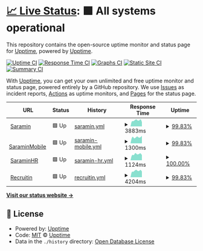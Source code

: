# [📈 Live Status](https://upptime.github.io/upptime): <!--live status--> **🟩 All systems operational**

This repository contains the open-source uptime monitor and status page for [Upptime](https://upptime.js.org), powered by [Upptime](https://github.com/upptime/upptime).

[![Uptime CI](https://github.com/koj-co/upptime/workflows/Uptime%20CI/badge.svg)](https://github.com/koj-co/upptime/actions?query=workflow%3A%22Uptime+CI%22)
[![Response Time CI](https://github.com/koj-co/upptime/workflows/Response%20Time%20CI/badge.svg)](https://github.com/koj-co/upptime/actions?query=workflow%3A%22Response+Time+CI%22)
[![Graphs CI](https://github.com/koj-co/upptime/workflows/Graphs%20CI/badge.svg)](https://github.com/koj-co/upptime/actions?query=workflow%3A%22Graphs+CI%22)
[![Static Site CI](https://github.com/koj-co/upptime/workflows/Static%20Site%20CI/badge.svg)](https://github.com/koj-co/upptime/actions?query=workflow%3A%22Static+Site+CI%22)
[![Summary CI](https://github.com/koj-co/upptime/workflows/Summary%20CI/badge.svg)](https://github.com/koj-co/upptime/actions?query=workflow%3A%22Summary+CI%22)

With [Upptime](https://upptime.js.org), you can get your own unlimited and free uptime monitor and status page, powered entirely by a GitHub repository. We use [Issues](https://github.com/upptime/upptime/issues) as incident reports, [Actions](https://github.com/webjjel/upptime/actions) as uptime monitors, and [Pages](https://upptime.github.io/upptime) for the status page.

<!--start: status pages-->
<!-- This summary is generated by Upptime (https://github.com/upptime/upptime) -->
<!-- Do not edit this manually, your changes will be overwritten -->
<!-- prettier-ignore -->
| URL | Status | History | Response Time | Uptime |
| --- | ------ | ------- | ------------- | ------ |
| <img alt="" src="https://favicons.githubusercontent.com/www.saramin.co.kr" height="13"> [Saramin](https://www.saramin.co.kr/zf_user) | 🟩 Up | [saramin.yml](https://github.com/webjjel/upptime/commits/HEAD/history/saramin.yml) | <details><summary><img alt="Response time graph" src="./graphs/saramin/response-time-week.png" height="20"> 3883ms</summary><br><a href="https://webjjel.github.io/upptime/history/saramin"><img alt="Response time 3261" src="https://img.shields.io/endpoint?url=https%3A%2F%2Fraw.githubusercontent.com%2Fwebjjel%2Fupptime%2FHEAD%2Fapi%2Fsaramin%2Fresponse-time.json"></a><br><a href="https://webjjel.github.io/upptime/history/saramin"><img alt="24-hour response time 3805" src="https://img.shields.io/endpoint?url=https%3A%2F%2Fraw.githubusercontent.com%2Fwebjjel%2Fupptime%2FHEAD%2Fapi%2Fsaramin%2Fresponse-time-day.json"></a><br><a href="https://webjjel.github.io/upptime/history/saramin"><img alt="7-day response time 3883" src="https://img.shields.io/endpoint?url=https%3A%2F%2Fraw.githubusercontent.com%2Fwebjjel%2Fupptime%2FHEAD%2Fapi%2Fsaramin%2Fresponse-time-week.json"></a><br><a href="https://webjjel.github.io/upptime/history/saramin"><img alt="30-day response time 3946" src="https://img.shields.io/endpoint?url=https%3A%2F%2Fraw.githubusercontent.com%2Fwebjjel%2Fupptime%2FHEAD%2Fapi%2Fsaramin%2Fresponse-time-month.json"></a><br><a href="https://webjjel.github.io/upptime/history/saramin"><img alt="1-year response time 3355" src="https://img.shields.io/endpoint?url=https%3A%2F%2Fraw.githubusercontent.com%2Fwebjjel%2Fupptime%2FHEAD%2Fapi%2Fsaramin%2Fresponse-time-year.json"></a></details> | <details><summary><a href="https://webjjel.github.io/upptime/history/saramin">99.83%</a></summary><a href="https://webjjel.github.io/upptime/history/saramin"><img alt="All-time uptime 99.90%" src="https://img.shields.io/endpoint?url=https%3A%2F%2Fraw.githubusercontent.com%2Fwebjjel%2Fupptime%2FHEAD%2Fapi%2Fsaramin%2Fuptime.json"></a><br><a href="https://webjjel.github.io/upptime/history/saramin"><img alt="24-hour uptime 100.00%" src="https://img.shields.io/endpoint?url=https%3A%2F%2Fraw.githubusercontent.com%2Fwebjjel%2Fupptime%2FHEAD%2Fapi%2Fsaramin%2Fuptime-day.json"></a><br><a href="https://webjjel.github.io/upptime/history/saramin"><img alt="7-day uptime 99.83%" src="https://img.shields.io/endpoint?url=https%3A%2F%2Fraw.githubusercontent.com%2Fwebjjel%2Fupptime%2FHEAD%2Fapi%2Fsaramin%2Fuptime-week.json"></a><br><a href="https://webjjel.github.io/upptime/history/saramin"><img alt="30-day uptime 99.96%" src="https://img.shields.io/endpoint?url=https%3A%2F%2Fraw.githubusercontent.com%2Fwebjjel%2Fupptime%2FHEAD%2Fapi%2Fsaramin%2Fuptime-month.json"></a><br><a href="https://webjjel.github.io/upptime/history/saramin"><img alt="1-year uptime 99.99%" src="https://img.shields.io/endpoint?url=https%3A%2F%2Fraw.githubusercontent.com%2Fwebjjel%2Fupptime%2FHEAD%2Fapi%2Fsaramin%2Fuptime-year.json"></a></details>
| <img alt="" src="https://favicons.githubusercontent.com/m.saramin.co.kr" height="13"> [SaraminMobile](https://m.saramin.co.kr) | 🟩 Up | [saramin-mobile.yml](https://github.com/webjjel/upptime/commits/HEAD/history/saramin-mobile.yml) | <details><summary><img alt="Response time graph" src="./graphs/saramin-mobile/response-time-week.png" height="20"> 1300ms</summary><br><a href="https://webjjel.github.io/upptime/history/saramin-mobile"><img alt="Response time 1308" src="https://img.shields.io/endpoint?url=https%3A%2F%2Fraw.githubusercontent.com%2Fwebjjel%2Fupptime%2FHEAD%2Fapi%2Fsaramin-mobile%2Fresponse-time.json"></a><br><a href="https://webjjel.github.io/upptime/history/saramin-mobile"><img alt="24-hour response time 1202" src="https://img.shields.io/endpoint?url=https%3A%2F%2Fraw.githubusercontent.com%2Fwebjjel%2Fupptime%2FHEAD%2Fapi%2Fsaramin-mobile%2Fresponse-time-day.json"></a><br><a href="https://webjjel.github.io/upptime/history/saramin-mobile"><img alt="7-day response time 1300" src="https://img.shields.io/endpoint?url=https%3A%2F%2Fraw.githubusercontent.com%2Fwebjjel%2Fupptime%2FHEAD%2Fapi%2Fsaramin-mobile%2Fresponse-time-week.json"></a><br><a href="https://webjjel.github.io/upptime/history/saramin-mobile"><img alt="30-day response time 1377" src="https://img.shields.io/endpoint?url=https%3A%2F%2Fraw.githubusercontent.com%2Fwebjjel%2Fupptime%2FHEAD%2Fapi%2Fsaramin-mobile%2Fresponse-time-month.json"></a><br><a href="https://webjjel.github.io/upptime/history/saramin-mobile"><img alt="1-year response time 1263" src="https://img.shields.io/endpoint?url=https%3A%2F%2Fraw.githubusercontent.com%2Fwebjjel%2Fupptime%2FHEAD%2Fapi%2Fsaramin-mobile%2Fresponse-time-year.json"></a></details> | <details><summary><a href="https://webjjel.github.io/upptime/history/saramin-mobile">99.83%</a></summary><a href="https://webjjel.github.io/upptime/history/saramin-mobile"><img alt="All-time uptime 99.89%" src="https://img.shields.io/endpoint?url=https%3A%2F%2Fraw.githubusercontent.com%2Fwebjjel%2Fupptime%2FHEAD%2Fapi%2Fsaramin-mobile%2Fuptime.json"></a><br><a href="https://webjjel.github.io/upptime/history/saramin-mobile"><img alt="24-hour uptime 100.00%" src="https://img.shields.io/endpoint?url=https%3A%2F%2Fraw.githubusercontent.com%2Fwebjjel%2Fupptime%2FHEAD%2Fapi%2Fsaramin-mobile%2Fuptime-day.json"></a><br><a href="https://webjjel.github.io/upptime/history/saramin-mobile"><img alt="7-day uptime 99.83%" src="https://img.shields.io/endpoint?url=https%3A%2F%2Fraw.githubusercontent.com%2Fwebjjel%2Fupptime%2FHEAD%2Fapi%2Fsaramin-mobile%2Fuptime-week.json"></a><br><a href="https://webjjel.github.io/upptime/history/saramin-mobile"><img alt="30-day uptime 99.92%" src="https://img.shields.io/endpoint?url=https%3A%2F%2Fraw.githubusercontent.com%2Fwebjjel%2Fupptime%2FHEAD%2Fapi%2Fsaramin-mobile%2Fuptime-month.json"></a><br><a href="https://webjjel.github.io/upptime/history/saramin-mobile"><img alt="1-year uptime 99.98%" src="https://img.shields.io/endpoint?url=https%3A%2F%2Fraw.githubusercontent.com%2Fwebjjel%2Fupptime%2FHEAD%2Fapi%2Fsaramin-mobile%2Fuptime-year.json"></a></details>
| <img alt="" src="https://favicons.githubusercontent.com/www.saraminhr.co.kr" height="13"> [SaraminHR](https://www.saraminhr.co.kr) | 🟩 Up | [saramin-hr.yml](https://github.com/webjjel/upptime/commits/HEAD/history/saramin-hr.yml) | <details><summary><img alt="Response time graph" src="./graphs/saramin-hr/response-time-week.png" height="20"> 1124ms</summary><br><a href="https://webjjel.github.io/upptime/history/saramin-hr"><img alt="Response time 1056" src="https://img.shields.io/endpoint?url=https%3A%2F%2Fraw.githubusercontent.com%2Fwebjjel%2Fupptime%2FHEAD%2Fapi%2Fsaramin-hr%2Fresponse-time.json"></a><br><a href="https://webjjel.github.io/upptime/history/saramin-hr"><img alt="24-hour response time 1143" src="https://img.shields.io/endpoint?url=https%3A%2F%2Fraw.githubusercontent.com%2Fwebjjel%2Fupptime%2FHEAD%2Fapi%2Fsaramin-hr%2Fresponse-time-day.json"></a><br><a href="https://webjjel.github.io/upptime/history/saramin-hr"><img alt="7-day response time 1124" src="https://img.shields.io/endpoint?url=https%3A%2F%2Fraw.githubusercontent.com%2Fwebjjel%2Fupptime%2FHEAD%2Fapi%2Fsaramin-hr%2Fresponse-time-week.json"></a><br><a href="https://webjjel.github.io/upptime/history/saramin-hr"><img alt="30-day response time 1139" src="https://img.shields.io/endpoint?url=https%3A%2F%2Fraw.githubusercontent.com%2Fwebjjel%2Fupptime%2FHEAD%2Fapi%2Fsaramin-hr%2Fresponse-time-month.json"></a><br><a href="https://webjjel.github.io/upptime/history/saramin-hr"><img alt="1-year response time 1058" src="https://img.shields.io/endpoint?url=https%3A%2F%2Fraw.githubusercontent.com%2Fwebjjel%2Fupptime%2FHEAD%2Fapi%2Fsaramin-hr%2Fresponse-time-year.json"></a></details> | <details><summary><a href="https://webjjel.github.io/upptime/history/saramin-hr">100.00%</a></summary><a href="https://webjjel.github.io/upptime/history/saramin-hr"><img alt="All-time uptime 100.00%" src="https://img.shields.io/endpoint?url=https%3A%2F%2Fraw.githubusercontent.com%2Fwebjjel%2Fupptime%2FHEAD%2Fapi%2Fsaramin-hr%2Fuptime.json"></a><br><a href="https://webjjel.github.io/upptime/history/saramin-hr"><img alt="24-hour uptime 100.00%" src="https://img.shields.io/endpoint?url=https%3A%2F%2Fraw.githubusercontent.com%2Fwebjjel%2Fupptime%2FHEAD%2Fapi%2Fsaramin-hr%2Fuptime-day.json"></a><br><a href="https://webjjel.github.io/upptime/history/saramin-hr"><img alt="7-day uptime 100.00%" src="https://img.shields.io/endpoint?url=https%3A%2F%2Fraw.githubusercontent.com%2Fwebjjel%2Fupptime%2FHEAD%2Fapi%2Fsaramin-hr%2Fuptime-week.json"></a><br><a href="https://webjjel.github.io/upptime/history/saramin-hr"><img alt="30-day uptime 100.00%" src="https://img.shields.io/endpoint?url=https%3A%2F%2Fraw.githubusercontent.com%2Fwebjjel%2Fupptime%2FHEAD%2Fapi%2Fsaramin-hr%2Fuptime-month.json"></a><br><a href="https://webjjel.github.io/upptime/history/saramin-hr"><img alt="1-year uptime 100.00%" src="https://img.shields.io/endpoint?url=https%3A%2F%2Fraw.githubusercontent.com%2Fwebjjel%2Fupptime%2FHEAD%2Fapi%2Fsaramin-hr%2Fuptime-year.json"></a></details>
| <img alt="" src="https://favicons.githubusercontent.com/demo.recruitin.co.kr" height="13"> [Recruitin](https://demo.recruitin.co.kr) | 🟩 Up | [recruitin.yml](https://github.com/webjjel/upptime/commits/HEAD/history/recruitin.yml) | <details><summary><img alt="Response time graph" src="./graphs/recruitin/response-time-week.png" height="20"> 4204ms</summary><br><a href="https://webjjel.github.io/upptime/history/recruitin"><img alt="Response time 3889" src="https://img.shields.io/endpoint?url=https%3A%2F%2Fraw.githubusercontent.com%2Fwebjjel%2Fupptime%2FHEAD%2Fapi%2Frecruitin%2Fresponse-time.json"></a><br><a href="https://webjjel.github.io/upptime/history/recruitin"><img alt="24-hour response time 4132" src="https://img.shields.io/endpoint?url=https%3A%2F%2Fraw.githubusercontent.com%2Fwebjjel%2Fupptime%2FHEAD%2Fapi%2Frecruitin%2Fresponse-time-day.json"></a><br><a href="https://webjjel.github.io/upptime/history/recruitin"><img alt="7-day response time 4204" src="https://img.shields.io/endpoint?url=https%3A%2F%2Fraw.githubusercontent.com%2Fwebjjel%2Fupptime%2FHEAD%2Fapi%2Frecruitin%2Fresponse-time-week.json"></a><br><a href="https://webjjel.github.io/upptime/history/recruitin"><img alt="30-day response time 4287" src="https://img.shields.io/endpoint?url=https%3A%2F%2Fraw.githubusercontent.com%2Fwebjjel%2Fupptime%2FHEAD%2Fapi%2Frecruitin%2Fresponse-time-month.json"></a><br><a href="https://webjjel.github.io/upptime/history/recruitin"><img alt="1-year response time 3939" src="https://img.shields.io/endpoint?url=https%3A%2F%2Fraw.githubusercontent.com%2Fwebjjel%2Fupptime%2FHEAD%2Fapi%2Frecruitin%2Fresponse-time-year.json"></a></details> | <details><summary><a href="https://webjjel.github.io/upptime/history/recruitin">99.83%</a></summary><a href="https://webjjel.github.io/upptime/history/recruitin"><img alt="All-time uptime 99.96%" src="https://img.shields.io/endpoint?url=https%3A%2F%2Fraw.githubusercontent.com%2Fwebjjel%2Fupptime%2FHEAD%2Fapi%2Frecruitin%2Fuptime.json"></a><br><a href="https://webjjel.github.io/upptime/history/recruitin"><img alt="24-hour uptime 100.00%" src="https://img.shields.io/endpoint?url=https%3A%2F%2Fraw.githubusercontent.com%2Fwebjjel%2Fupptime%2FHEAD%2Fapi%2Frecruitin%2Fuptime-day.json"></a><br><a href="https://webjjel.github.io/upptime/history/recruitin"><img alt="7-day uptime 99.83%" src="https://img.shields.io/endpoint?url=https%3A%2F%2Fraw.githubusercontent.com%2Fwebjjel%2Fupptime%2FHEAD%2Fapi%2Frecruitin%2Fuptime-week.json"></a><br><a href="https://webjjel.github.io/upptime/history/recruitin"><img alt="30-day uptime 99.96%" src="https://img.shields.io/endpoint?url=https%3A%2F%2Fraw.githubusercontent.com%2Fwebjjel%2Fupptime%2FHEAD%2Fapi%2Frecruitin%2Fuptime-month.json"></a><br><a href="https://webjjel.github.io/upptime/history/recruitin"><img alt="1-year uptime 99.98%" src="https://img.shields.io/endpoint?url=https%3A%2F%2Fraw.githubusercontent.com%2Fwebjjel%2Fupptime%2FHEAD%2Fapi%2Frecruitin%2Fuptime-year.json"></a></details>

<!--end: status pages-->

[**Visit our status website →**](https://upptime.github.io/upptime)

## 📄 License

- Powered by: [Upptime](https://github.com/upptime/upptime)
- Code: [MIT](./LICENSE) © [Upptime](https://upptime.js.org)
- Data in the `./history` directory: [Open Database License](https://opendatacommons.org/licenses/odbl/1-0/)
